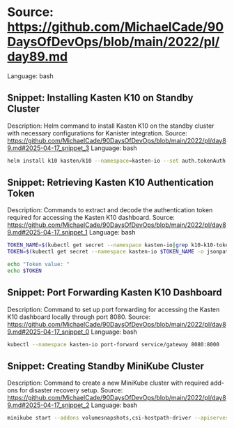 # Source: https://github.com/MichaelCade/90DaysOfDevOps/blob/main/2022/pl/day89.md
Language: bash

## Snippet: Installing Kasten K10 on Standby Cluster
Description: Helm command to install Kasten K10 on the standby cluster with necessary configurations for Kanister integration.
Source: https://github.com/MichaelCade/90DaysOfDevOps/blob/main/2022/pl/day89.md#2025-04-17_snippet_3
Language: bash

```bash
helm install k10 kasten/k10 --namespace=kasten-io --set auth.tokenAuth.enabled=true --set injectKanisterSidecar.enabled=true --set-string injectKanisterSidecar.namespaceSelector.matchLabels.k10/injectKanisterSidecar=true --create-namespace
```

## Snippet: Retrieving Kasten K10 Authentication Token
Description: Commands to extract and decode the authentication token required for accessing the Kasten K10 dashboard.
Source: https://github.com/MichaelCade/90DaysOfDevOps/blob/main/2022/pl/day89.md#2025-04-17_snippet_1
Language: bash

```bash
TOKEN_NAME=$(kubectl get secret --namespace kasten-io|grep k10-k10-token | cut -d " " -f 1)
TOKEN=$(kubectl get secret --namespace kasten-io $TOKEN_NAME -o jsonpath="{.data.token}" | base64 --decode)

echo "Token value: "
echo $TOKEN
```

## Snippet: Port Forwarding Kasten K10 Dashboard
Description: Command to set up port forwarding for accessing the Kasten K10 dashboard locally through port 8080.
Source: https://github.com/MichaelCade/90DaysOfDevOps/blob/main/2022/pl/day89.md#2025-04-17_snippet_0
Language: bash

```bash
kubectl --namespace kasten-io port-forward service/gateway 8080:8000
```

## Snippet: Creating Standby MiniKube Cluster
Description: Command to create a new MiniKube cluster with required add-ons for disaster recovery setup.
Source: https://github.com/MichaelCade/90DaysOfDevOps/blob/main/2022/pl/day89.md#2025-04-17_snippet_2
Language: bash

```bash
minikube start --addons volumesnapshots,csi-hostpath-driver --apiserver-port=6443 --container-runtime=containerd -p standby --kubernetes-version=1.21.2
```